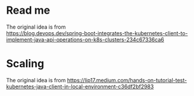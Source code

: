 # Read me

The original idea is from  
https://blog.devops.dev/spring-boot-integrates-the-kubernetes-client-to-implement-java-api-operations-on-k8s-clusters-234c67336ca6

# Scaling

The original idea is from
https://lip17.medium.com/hands-on-tutorial-test-kubernetes-java-client-in-local-environment-c36df2bf2983